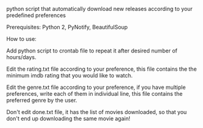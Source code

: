 python script that automatically download new releases according to your predefined preferences

Prerequisites:
Python 2,
PyNotify,
BeautifulSoup

How to use:

Add python script to crontab file to repeat it after desired number of hours/days.

Edit the rating.txt file according to your preference, this file contains the the minimum imdb rating that you would like to watch.

Edit the genre.txt file according to your preference, if you have multiple preferences, write each of them in individual line, this file contains the preferred genre by the user.

Don't edit done.txt file, it has the list of movies downloaded, so that you don't end up downloading the same movie again!
